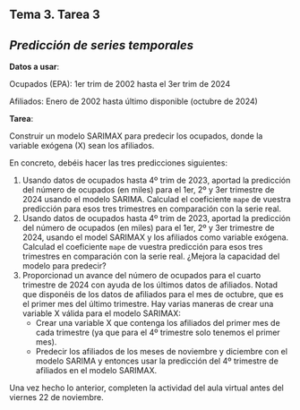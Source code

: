## Tema 3. Tarea 3
## *Predicción de series temporales*

**Datos a usar**:

Ocupados (EPA): 1er trim de 2002 hasta el 3er trim de 2024

Afiliados: Enero de 2002 hasta último disponible (octubre de 2024)

**Tarea**:

Construir un modelo SARIMAX para predecir los ocupados, donde la variable exógena (X) sean los afiliados.  

En concreto, debéis hacer las tres predicciones siguientes:
1. Usando datos de ocupados hasta 4º trim de 2023, aportad la predicción del número de ocupados (en miles) para el 1er, 2º y 3er trimestre de 2024 usando el modelo SARIMA. Calculad el coeficiente ```mape``` de vuestra predicción para esos tres trimestres en comparación con la serie real.
2. Usando datos de ocupados hasta 4º trim de 2023, aportad la predicción del número de ocupados (en miles) para el 1er, 2º y 3er trimestre de 2024, usando el model SARIMAX y los afiliados como variable exógena. Calculad el coeficiente ```mape``` de vuestra predicción para esos tres trimestres en comparación con la serie real. ¿Mejora la capacidad del modelo para predecir?
3. Proporcionad un avance del número de ocupados para el cuarto trimestre de 2024 con ayuda de los últimos datos de afiliados. Notad que disponéis de los datos de afiliados para el mes de octubre, que es el primer mes del último trimestre. Hay varias maneras de crear una variable X válida para el modelo SARIMAX:
    * Crear una variable X que contenga los afiliados del primer mes de cada trimestre (ya que para el 4º trimestre solo tenemos el primer mes).
    * Predecir los afiliados de los meses de noviembre y diciembre con el modelo SARIMA y entonces usar la predicción del 4º trimestre de afiliados en el modelo SARIMAX.

Una vez hecho lo anterior, completen la actividad del aula virtual antes del viernes 22 de noviembre.
